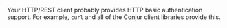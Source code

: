 Your HTTP/REST client probably provides HTTP basic authentication support. For
example, `curl` and all of the Conjur client libraries provide this.

[auth]: https://developer.mozilla.org/en-US/docs/Web/HTTP/Authentication#Basic_authentication_scheme
